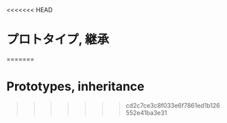 <<<<<<< HEAD
# プロトタイプ, 継承
=======
# Prototypes, inheritance
>>>>>>> cd2c7ce3c8f033e6f7861ed1b126552e41ba3e31
